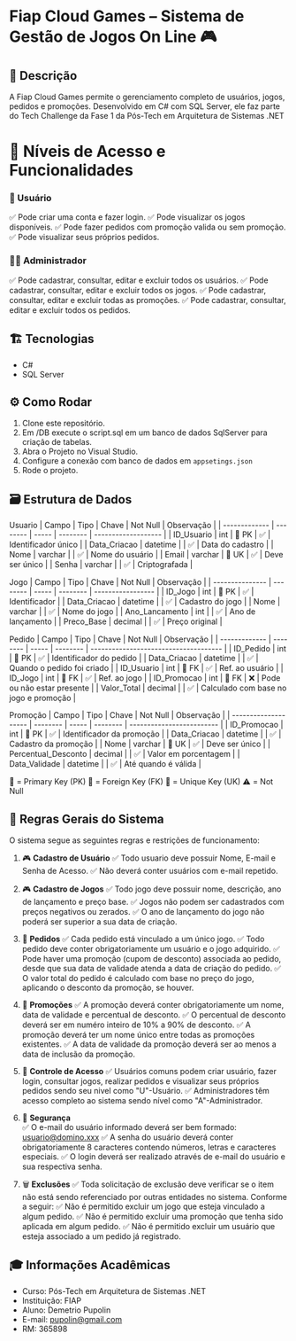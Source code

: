 # Fiap Cloud Games – Sistema de Gestão de Jogos On Line 🎮

## 📌 Descrição
A Fiap Cloud Games permite o gerenciamento completo de usuários, jogos, pedidos e promoções. Desenvolvido em C# com SQL Server, ele faz parte do Tech Challenge da Fase 1 da Pós-Tech em Arquitetura de Sistemas .NET

# 👤 Níveis de Acesso e Funcionalidades

### 🧑 Usuário

✅ Pode criar uma conta e fazer login.
✅ Pode visualizar os jogos disponíveis.
✅ Pode fazer pedidos com promoção valida ou sem promoção.
✅ Pode visualizar seus próprios pedidos.

### 👨‍💼 Administrador

✅ Pode cadastrar, consultar, editar e excluir todos os usuários.
✅ Pode cadastrar, consultar, editar e excluir todos os jogos.
✅ Pode cadastrar, consultar, editar e excluir todas as promoções.
✅ Pode cadastrar, consultar, editar e excluir todos os pedidos.

## 🏗️ Tecnologias

- C#
- SQL Server

## ⚙️ Como Rodar
1. Clone este repositório.
2. Em /DB execute o script.sql em um banco de dados SqlServer para criação de tabelas.
3. Abra o Projeto no Visual Studio.
4. Configure a conexão com banco de dados em `appsetings.json`
5. Rode o projeto.

## 🗃️ Estrutura de Dados

Usuario
| Campo         | Tipo     | Chave | Not Null | Observação          |
| ------------- | -------- | ----- | -------- | ------------------- |
| ID_Usuario   | int      | 🔑 PK | ✅        | Identificador único |
| Data_Criacao | datetime |       | ✅        | Data do cadastro    |
| Nome          | varchar  |       | ✅        | Nome do usuário     |
| Email         | varchar  | 🔷 UK | ✅        | Deve ser único      |
| Senha         | varchar  |       | ✅        | Criptografada       |

Jogo
| Campo           | Tipo     | Chave | Not Null | Observação        |
| --------------- | -------- | ----- | -------- | ----------------- |
| ID_Jogo        | int      | 🔑 PK | ✅        | Identificador     |
| Data_Criacao   | datetime |       | ✅        | Cadastro do jogo  |
| Nome            | varchar  |       | ✅        | Nome do jogo      |
| Ano_Lancamento | int      |       | ✅        | Ano de lançamento |
| Preco_Base     | decimal  |       | ✅        | Preço original    |

  
Pedido
| Campo         | Tipo     | Chave | Not Null | Observação                            |
| ------------- | -------- | ----- | -------- | ------------------------------------- |
| ID_Pedido    | int      | 🔑 PK | ✅        | Identificador do pedido               |
| Data_Criacao | datetime |       | ✅        | Quando o pedido foi criado            |
| ID_Usuario   | int      | 🔗 FK | ✅        | Ref. ao usuário                       |
| ID_Jogo      | int      | 🔗 FK | ✅        | Ref. ao jogo                          |
| ID_Promocao  | int      | 🔗 FK | ❌        | Pode ou não estar presente            |
| Valor_Total  | decimal  |       | ✅        | Calculado com base no jogo e promoção |


Promoção
| Campo                | Tipo     | Chave | Not Null | Observação                |
| -------------------- | -------- | ----- | -------- | ------------------------- |
| ID\_Promocao         | int      | 🔑 PK | ✅        | Identificador da promoção |
| Data\_Criacao        | datetime |       | ✅        | Cadastro da promoção      |
| Nome                 | varchar  | 🔷 UK | ✅        | Deve ser único            |
| Percentual\_Desconto | decimal  |       | ✅        | Valor em porcentagem      |
| Data\_Validade       | datetime |       | ✅        | Até quando é válida       |

🔑 = Primary Key (PK)
🔗 = Foreign Key (FK)
🔷 = Unique Key (UK)
⚠️	= Not Null

## 📜 Regras Gerais do Sistema

O sistema segue as seguintes regras e restrições de funcionamento:

1. 🎮 **Cadastro de Usuário**
   ✅ Todo usuario deve possuir Nome, E-mail e Senha de Acesso.
   ✅ Não deverá conter usuários com e-mail repetido.   

1. 🎮 **Cadastro de Jogos**
   ✅ Todo jogo deve possuir nome, descrição, ano de lançamento e preço base.
   ✅ Jogos não podem ser cadastrados com preços negativos ou zerados.
   ✅ O ano de lançamento do jogo não poderá ser superior a sua data de criação.

2. 🛒 **Pedidos**
   ✅ Cada pedido está vinculado a um único jogo.
   ✅ Todo pedido deve conter obrigatoriamente um usuário e o jogo adquirido.
   ✅ Pode haver uma promoção (cupom de desconto) associada ao pedido, desde que sua data de validade atenda a data de criação do pedido.
   ✅ O valor total do pedido é calculado com base no preço do jogo, aplicando o desconto da promoção, se houver.

3. 💸 **Promoções**
   ✅ A promoção deverá conter obrigatoriamente um nome, data de validade e percentual de desconto.
   ✅ O percentual de desconto deverá ser em numéro inteiro de 10% a 90% de desconto.
   ✅ A promoção deverá ter um nome único entre todas as promoções existentes.
   ✅ A data de validade da promoção deverá ser ao menos a data de inclusão da promoção.

4. 👥 **Controle de Acesso**
   ✅ Usuários comuns podem criar usuário, fazer login, consultar jogos, realizar pedidos e visualizar seus próprios pedidos sendo seu nivel como "U"-Usuário.
   ✅ Administradores têm acesso completo ao sistema sendo nível como "A"-Administrador. 

5. 🔐 **Segurança**   
   ✅ O e-mail do usuário informado deverá ser bem formado: usuario@domino.xxx 
   ✅ A senha do usuário deverá conter obrigatoriamente 8 caracteres contendo números, letras e caracteres especiais.
   ✅ O login deverá ser realizado através de e-mail do usuário e sua respectiva senha.   

7. 🗑️ **Exclusões**
   ✅ Toda solicitação de exclusão deve verificar se o item não está sendo referenciado por outras entidades no sistema. Conforme a seguir:
   ✅ Não é permitido excluir um jogo que esteja vinculado a algum pedido.
   ✅ Não é permitido excluir uma promoção que tenha sido aplicada em algum pedido.
   ✅ Não é permitido excluir um usuário que esteja associado a um pedido já registrado.

## 🎓 Informações Acadêmicas
- Curso: Pós-Tech em Arquitetura de Sistemas .NET
- Instituição: FIAP
- Aluno: Demetrio Pupolin
- E-mail: pupolin@gmail.com
- RM: 365898
